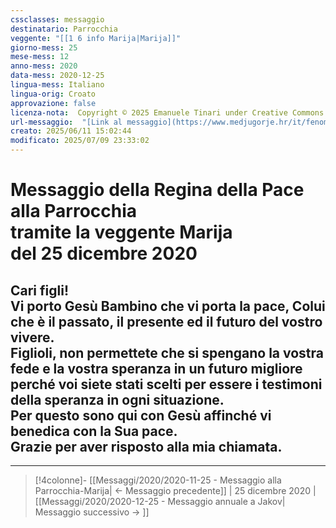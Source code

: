 ```yaml
---
cssclasses: messaggio
destinatario: Parrocchia
veggente: "[[1 6 info Marija|Marija]]"
giorno-mess: 25
mese-mess: 12
anno-mess: 2020
data-mess: 2020-12-25
lingua-mess: Italiano
lingua-orig: Croato
approvazione: false
licenza-nota:  Copyright © 2025 Emanuele Tinari under Creative Commons BY-NC-SA 4.0 https://creativecommons.org/licenses/by-nc-sa/4.0/
url-messaggio:  "[Link al messaggio](https://www.medjugorje.hr/it/fenomeno-di-medjugorje/messaggi-della-madonna/?datum=2020-12-1)"
creato: 2025/06/11 15:02:44
modificato: 2025/07/09 23:33:02
---
```


# Messaggio della Regina della Pace<br>alla Parrocchia<br>tramite la veggente Marija<br>del 25 dicembre 2020

## Cari figli!<br>Vi porto Gesù Bambino che vi porta la pace, Colui che è il passato, il presente ed il futuro del vostro vivere.<br>Figlioli, non permettete che si spengano la vostra fede e la vostra speranza in un futuro migliore perché voi siete stati scelti per essere i testimoni della speranza in ogni situazione.<br>Per questo sono qui con Gesù affinché vi benedica con la Sua pace.<br>Grazie per aver risposto alla mia chiamata.

***

> [!4colonne]- [[Messaggi/2020/2020-11-25 - Messaggio alla Parrocchia-Marija| ← Messaggio precedente]] | 25 dicembre 2020 | [[Messaggi/2020/2020-12-25 - Messaggio annuale a Jakov| Messaggio successivo → ]]
